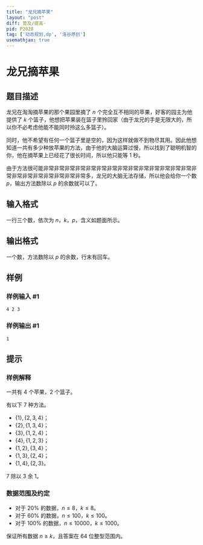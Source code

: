 ```yaml
---
title: "龙兄摘苹果"
layout: "post"
diff: 普及/提高-
pid: P2028
tag: ['动态规划,dp', '洛谷原创']
usemathjax: true
---
```


# 龙兄摘苹果
## 题目描述

龙兄在淘淘摘苹果的那个果园里摘了 $n$ 个完全互不相同的苹果，好客的园主为他提供了 $k$ 个篮子，他想把苹果装在篮子里拎回家（由于龙兄的手是无限大的，所以你不必考虑他能不能同时拎这么多篮子）。

同时，他不希望有任何一个篮子里是空的，因为这样就做不到物尽其用。因此他想知道一共有多少种放苹果的方法，由于他的大脑运算过慢，所以找到了聪明机智的你，他在摘苹果上已经花了很长时间，所以他只能等 $1$ 秒。

由于方法很可能非常非常非常非常非常非常非常非常非常非常非常非常非常非常非常非常非常非常非常非常非常非常多，龙兄的大脑无法存储，所以他会给你一个数 $p$，输出方法数除以 $p$ 的余数就可以了。
## 输入格式

一行三个数，依次为 $n$，$k$，$p$，含义如题面所示。
## 输出格式

一个数，方法数除以 $p$ 的余数，行末有回车。
## 样例

### 样例输入 #1
```
4 2 3
```
### 样例输出 #1
```
1
```
## 提示

### 样例解释

一共有 $4$ 个苹果，$2$ 个篮子。

有以下 $7$ 种方法。

- $\{1\},\{2,3,4\}$；
- $\{2\},\{1,3,4\}$；
- $\{3\},\{1,2,4\}$；
- $\{4\},\{1,2,3\}$；
- $\{1,2\},\{3,4\}$；
- $\{1,3\},\{2,4\}$；
- $\{1,4\},\{2,3\}$。

$7$ 除以 $3$ 余 $1$。

### 数据范围及约定

- 对于 $20\%$ 的数据，$n \le 8$，$k \le 8$。
- 对于 $60\%$ 的数据，$n \le 100$，$k \le 100$。
- 对于 $100\%$ 的数据，$n \le 10000$，$k \le 1000$。

保证所有数据 $n \ge k$，且答案在 $64$ 位整型范围内。
